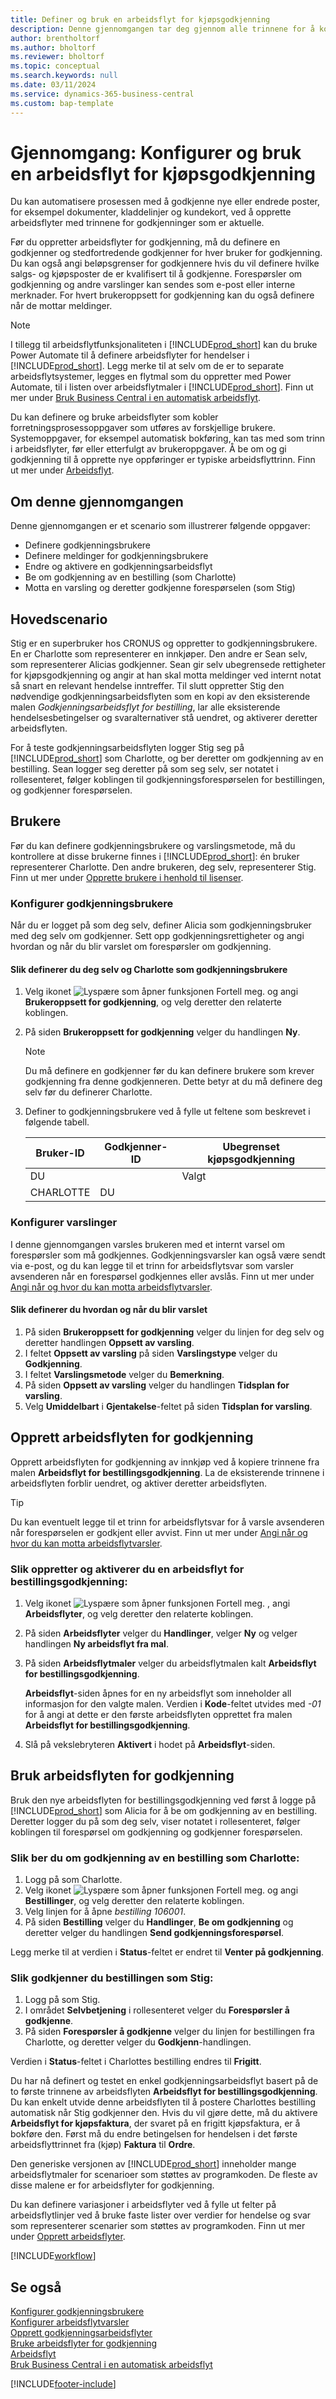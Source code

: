 ```yaml
---
title: Definer og bruk en arbeidsflyt for kjøpsgodkjenning
description: Denne gjennomgangen tar deg gjennom alle trinnene for å konfigurere og bruke en arbeidsflyt for bestillingsgodkjenning i Business Central.
author: brentholtorf
ms.author: bholtorf
ms.reviewer: bholtorf
ms.topic: conceptual
ms.search.keywords: null
ms.date: 03/11/2024
ms.service: dynamics-365-business-central
ms.custom: bap-template
---
```

# Gjennomgang: Konfigurer og bruk en arbeidsflyt for kjøpsgodkjenning

Du kan automatisere prosessen med å godkjenne nye eller endrede poster, for eksempel dokumenter, kladdelinjer og kundekort, ved å opprette arbeidsflyter med trinnene for godkjenninger som er aktuelle.

Før du oppretter arbeidsflyter for godkjenning, må du definere en godkjenner og stedfortredende godkjenner for hver bruker for godkjenning. Du kan også angi beløpsgrenser for godkjennere hvis du vil definere hvilke salgs- og kjøpsposter de er kvalifisert til å godkjenne. Forespørsler om godkjenning og andre varslinger kan sendes som e-post eller interne merknader. For hvert brukeroppsett for godkjenning kan du også definere når de mottar meldinger.

> [!NOTE]
> I tillegg til arbeidsflytfunksjonaliteten i [!INCLUDE[prod_short](includes/prod_short.md)] kan du bruke Power Automate til å definere arbeidsflyter for hendelser i [!INCLUDE[prod_short](includes/prod_short.md)]. Legg merke til at selv om de er to separate arbeidsflytsystemer, legges en flytmal som du oppretter med Power Automate, til i listen over arbeidsflytmaler i [!INCLUDE[prod_short](includes/prod_short.md)]. Finn ut mer under [Bruk Business Central i en automatisk arbeidsflyt](across-how-use-financials-data-source-flow.md).  

Du kan definere og bruke arbeidsflyter som kobler forretningsprosessoppgaver som utføres av forskjellige brukere. Systemoppgaver, for eksempel automatisk bokføring, kan tas med som trinn i arbeidsflyter, før eller etterfulgt av brukeroppgaver. Å be om og gi godkjenning til å opprette nye oppføringer er typiske arbeidsflyttrinn. Finn ut mer under [Arbeidsflyt](across-workflow.md).  

## Om denne gjennomgangen

Denne gjennomgangen er et scenario som illustrerer følgende oppgaver:  

- Definere godkjenningsbrukere  
- Definere meldinger for godkjenningsbrukere  
- Endre og aktivere en godkjenningsarbeidsflyt  
- Be om godkjenning av en bestilling (som Charlotte)  
- Motta en varsling og deretter godkjenne forespørselen (som Stig)  

## Hovedscenario

Stig er en superbruker hos CRONUS og oppretter to godkjenningsbrukere. En er Charlotte som representerer en innkjøper. Den andre er Sean selv, som representerer Alicias godkjenner. Sean gir selv ubegrensede rettigheter for kjøpsgodkjenning og angir at han skal motta meldinger ved internt notat så snart en relevant hendelse inntreffer. Til slutt oppretter Stig den nødvendige godkjenningsarbeidsflyten som en kopi av den eksisterende malen *Godkjenningsarbeidsflyt for bestilling*, lar alle eksisterende hendelsesbetingelser og svaralternativer stå uendret, og aktiverer deretter arbeidsflyten.  

For å teste godkjenningsarbeidsflyten logger Stig seg på [!INCLUDE[prod_short](includes/prod_short.md)] som Charlotte, og ber deretter om godkjenning av en bestilling. Sean logger seg deretter på som seg selv, ser notatet i rollesenteret, følger koblingen til godkjenningsforespørselen for bestillingen, og godkjenner forespørselen.  

## Brukere

Før du kan definere godkjenningsbrukere og varslingsmetode, må du kontrollere at disse brukerne finnes i [!INCLUDE[prod_short](includes/prod_short.md)]: én bruker representerer Charlotte. Den andre brukeren, deg selv, representerer Stig. Finn ut mer under [Opprette brukere i henhold til lisenser](ui-how-users-permissions.md).

### Konfigurer godkjenningsbrukere

Når du er logget på som deg selv, definer Alicia som godkjenningsbruker med deg selv om godkjenner. Sett opp godkjenningsrettigheter og angi hvordan og når du blir varslet om forespørsler om godkjenning.  

#### Slik definerer du deg selv og Charlotte som godkjenningsbrukere

1. Velg ikonet ![Lyspære som åpner funksjonen Fortell meg.](media/ui-search/search_small.png "Fortell hva du vil gjøre") og angi **Brukeroppsett for godkjenning**, og velg deretter den relaterte koblingen.  
2. På siden **Brukeroppsett for godkjenning** velger du handlingen **Ny**.  

    > [!NOTE]  
    >  Du må definere en godkjenner før du kan definere brukere som krever godkjenning fra denne godkjenneren. Dette betyr at du må definere deg selv før du definerer Charlotte.  

3. Definer to godkjenningsbrukere ved å fylle ut feltene som beskrevet i følgende tabell.  

    |Bruker-ID|Godkjenner-ID|Ubegrenset kjøpsgodkjenning|  
    |-------|-----------|---------------------------|  
    |DU||Valgt|
    |CHARLOTTE|DU||

### Konfigurer varslinger

I denne gjennomgangen varsles brukeren med et internt varsel om forespørsler som må godkjennes. Godkjenningsvarsler kan også være sendt via e-post, og du kan legge til et trinn for arbeidsflytsvar som varsler avsenderen når en forespørsel godkjennes eller avslås. Finn ut mer under [Angi når og hvor du kan motta arbeidsflytvarsler](across-how-to-specify-when-and-how-to-receive-notifications.md).

#### Slik definerer du hvordan og når du blir varslet

1. På siden **Brukeroppsett for godkjenning** velger du linjen for deg selv og deretter handlingen **Oppsett av varsling**.  
2. I feltet **Oppsett av varsling** på siden **Varslingstype** velger du **Godkjenning**.  
3. I feltet **Varslingsmetode** velger du **Bemerkning**.  
4. På siden **Oppsett av varsling** velger du handlingen **Tidsplan for varsling**.  
5. Velg **Umiddelbart** i **Gjentakelse**-feltet på siden **Tidsplan for varsling**.  

## Opprett arbeidsflyten for godkjenning

Opprett arbeidsflyten for godkjenning av innkjøp ved å kopiere trinnene fra malen **Arbeidsflyt for bestillingsgodkjenning**. La de eksisterende trinnene i arbeidsflyten forblir uendret, og aktiver deretter arbeidsflyten.  

> [!TIP]
> Du kan eventuelt legge til et trinn for arbeidsflytsvar for å varsle avsenderen når forespørselen er godkjent eller avvist. Finn ut mer under [Angi når og hvor du kan motta arbeidsflytvarsler](across-how-to-specify-when-and-how-to-receive-notifications.md).

### Slik oppretter og aktiverer du en arbeidsflyt for bestillingsgodkjenning:

1. Velg ikonet ![Lyspære som åpner funksjonen Fortell meg.](media/ui-search/search_small.png "Fortell hva du vil gjøre") , angi **Arbeidsflyter**, og velg deretter den relaterte koblingen.  
2. På siden **Arbeidsflyter** velger du **Handlinger**, velger **Ny** og velger handlingen **Ny arbeidsflyt fra mal**.  
3. På siden **Arbeidsflytmaler** velger du arbeidsflytmalen kalt **Arbeidsflyt for bestillingsgodkjenning**.  

   **Arbeidsflyt**-siden åpnes for en ny arbeidsflyt som inneholder all informasjon for den valgte malen. Verdien i **Kode**-feltet utvides med *-01* for å angi at dette er den første arbeidsflyten opprettet fra malen **Arbeidsflyt for bestillingsgodkjenning**.  
4. Slå på vekslebryteren **Aktivert** i hodet på **Arbeidsflyt**-siden.  

## Bruk arbeidsflyten for godkjenning

Bruk den nye arbeidsflyten for bestillingsgodkjenning ved først å logge på [!INCLUDE[prod_short](includes/prod_short.md)] som Alicia for å be om godkjenning av en bestilling. Deretter logger du på som deg selv, viser notatet i rollesenteret, følger koblingen til forespørsel om godkjenning og godkjenner forespørselen.  

### Slik ber du om godkjenning av en bestilling som Charlotte:

1. Logg på som Charlotte.
2. Velg ikonet ![Lyspære som åpner funksjonen Fortell meg.](media/ui-search/search_small.png "Fortell hva du vil gjøre") og angi **Bestillinger**, og velg deretter den relaterte koblingen.  
3. Velg linjen for å åpne *bestilling 106001*.  
4. På siden **Bestilling** velger du **Handlinger**, **Be om godkjenning** og deretter velger du handlingen **Send godkjenningsforespørsel**.  

Legg merke til at verdien i **Status**-feltet er endret til **Venter på godkjenning**.  

### Slik godkjenner du bestillingen som Stig:

1. Logg på som Stig.
2. I området **Selvbetjening** i rollesenteret velger du **Forespørsler å godkjenne**.
3. På siden **Forespørsler å godkjenne** velger du linjen for bestillingen fra Charlotte, og deretter velger du **Godkjenn**-handlingen.  

Verdien i **Status**-feltet i Charlottes bestilling endres til **Frigitt**.  

Du har nå definert og testet en enkel godkjenningsarbeidsflyt basert på de to første trinnene av arbeidsflyten **Arbeidsflyt for bestillingsgodkjenning**. Du kan enkelt utvide denne arbeidsflyten til å postere Charlottes bestilling automatisk når Stig godkjenner den. Hvis du vil gjøre dette, må du aktivere **Arbeidsflyt for kjøpsfaktura**, der svaret på en frigitt kjøpsfaktura, er å bokføre den. Først må du endre betingelsen for hendelsen i det første arbeidsflyttrinnet fra (kjøp) **Faktura** til **Ordre**.  

Den generiske versjonen av [!INCLUDE[prod_short](includes/prod_short.md)] inneholder mange arbeidsflytmaler for scenarioer som støttes av programkoden. De fleste av disse malene er for arbeidsflyter for godkjenning.  

Du kan definere variasjoner i arbeidsflyter ved å fylle ut felter på arbeidsflytlinjer ved å bruke faste lister over verdier for hendelse og svar som representerer scenarier som støttes av programkoden. Finn ut mer under [Opprett arbeidsflyter](across-how-to-create-workflows.md).  

[!INCLUDE[workflow](includes/workflow.md)]

## Se også

[Konfigurer godkjenningsbrukere](across-how-to-set-up-approval-users.md)  
[Konfigurer arbeidsflytvarsler](across-setting-up-workflow-notifications.md)  
[Opprett godkjenningsarbeidsflyter](across-how-to-create-workflows.md)  
[Bruke arbeidsflyter for godkjenning](across-how-use-approval-workflows.md)  
[Arbeidsflyt](across-workflow.md)  
[Bruk Business Central i en automatisk arbeidsflyt](across-how-use-financials-data-source-flow.md)  


[!INCLUDE[footer-include](includes/footer-banner.md)]
